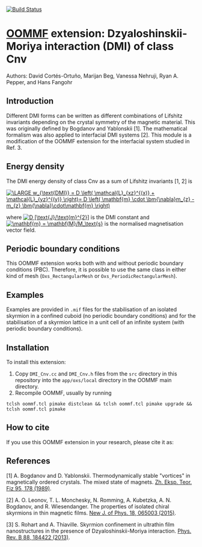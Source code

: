 [![Build Status](https://travis-ci.org/joommf/oommf-extension-dmi-cnv.svg?branch=master)](https://travis-ci.org/joommf/oommf-extension-dmi-cnv)

# [OOMMF](https://math.nist.gov/oommf/) extension: Dzyaloshinskii-Moriya interaction (DMI) of class Cnv

Authors: David Cortés-Ortuño, Marijan Beg, Vanessa Nehruji, Ryan A. Pepper, and Hans Fangohr

## Introduction

Different DMI forms can be written as different combinations of Lifshitz invariants depending on the crystal symmetry of the magnetic material. This was originally defined by Bogdanov and Yablonskii [1]. The mathematical formalism was also applied to interfacial DMI systems [2]. This module is a modification of the OOMMF extension for the interfacial system studied in Ref. 3.

## Energy density

The DMI energy density of class Cnv as a sum of Lifshitz invariants [1, 2] is

<a href="https://www.codecogs.com/eqnedit.php?latex=\LARGE&space;w_{\text{DMI}}&space;=&space;D&space;\left(&space;\mathcal{L}_{xz}^{(x)}&space;&plus;&space;\mathcal{L}_{yz}^{(y)}&space;\right)=&space;D&space;\left(&space;\mathbf{m}&space;\cdot&space;\bm{\nabla}m_{z}&space;-&space;m_{z}&space;\bm{\nabla}\cdot\mathbf{m}&space;\right)" target="_blank"><img src="https://latex.codecogs.com/gif.latex?\LARGE&space;w_{\text{DMI}}&space;=&space;D&space;\left(&space;\mathcal{L}_{xz}^{(x)}&space;&plus;&space;\mathcal{L}_{yz}^{(y)}&space;\right)=&space;D&space;\left(&space;\mathbf{m}&space;\cdot&space;\bm{\nabla}m_{z}&space;-&space;m_{z}&space;\bm{\nabla}\cdot\mathbf{m}&space;\right)" title="\LARGE w_{\text{DMI}} = D \left( \mathcal{L}_{xz}^{(x)} + \mathcal{L}_{yz}^{(y)} \right)= D \left( \mathbf{m} \cdot \bm{\nabla}m_{z} - m_{z} \bm{\nabla}\cdot\mathbf{m} \right)" /></a>

where <a href="https://www.codecogs.com/eqnedit.php?latex=D&space;[\text{J}/\text{m}^{2}]" target="_blank"><img src="https://latex.codecogs.com/gif.latex?D&space;[\text{J}/\text{m}^{2}]" title="D [\text{J}/\text{m}^{2}]" /></a> is the DMI constant and <a href="https://www.codecogs.com/eqnedit.php?latex=\mathbf{m}&space;=&space;\mathbf{M}/M_\text{s}" target="_blank"><img src="https://latex.codecogs.com/gif.latex?\mathbf{m}&space;=&space;\mathbf{M}/M_\text{s}" title="\mathbf{m} = \mathbf{M}/M_\text{s}" /></a> is the normalised magnetisation vector field.

## Periodic boundary conditions

This OOMMF extension works both with and without periodic boundary conditions (PBC). Therefore, it is possible to use the same class in either kind of mesh (`Oxs_RectangularMesh` or `Oxs_PeriodicRectangularMesh`).

## Examples

Examples are provided in `.mif` files for the stabilisation of an isolated skyrmion in a confined cuboid (no periodic boundary conditions) and for the stabilisation of a skyrmion lattice in a unit cell of an infinite system (with periodic boundary conditions).

## Installation

To install this extension:
1. Copy `DMI_Cnv.cc` and `DMI_Cnv.h` files from the `src` directory in this repository into the `app/oxs/local` directory in the OOMMF main directory.
2. Recompile OOMMF, usually by running
```
tclsh oommf.tcl pimake distclean && tclsh oommf.tcl pimake upgrade && tclsh oommf.tcl pimake
```

## How to cite

If you use this OOMMF extension in your research, please cite it as:


## References

[1] A. Bogdanov and D. Yablonskii. Thermodynamically stable "vortices" in magnetically ordered crystals. The mixed state of magnets. [Zh. Eksp. Teor. Fiz 95, 178 (1989)](http://www.jetp.ac.ru/cgi-bin/e/index/e/68/1/p101?a=list).

[2] A. O. Leonov, T. L. Monchesky, N. Romming, A. Kubetzka, A. N. Bogdanov, and R. Wiesendanger. The properties of isolated chiral skyrmions in thin magnetic films. [New J. of Phys. 18, 065003 (2015)](http://iopscience.iop.org/article/10.1088/1367-2630/18/6/065003/meta).

[3] S. Rohart and A. Thiaville. Skyrmion confinement in ultrathin film nanostructures in the presence of Dzyaloshinskii-Moriya interaction. [Phys. Rev. B 88, 184422 (2013)](http://journals.aps.org/prb/abstract/10.1103/PhysRevB.88.184422).
